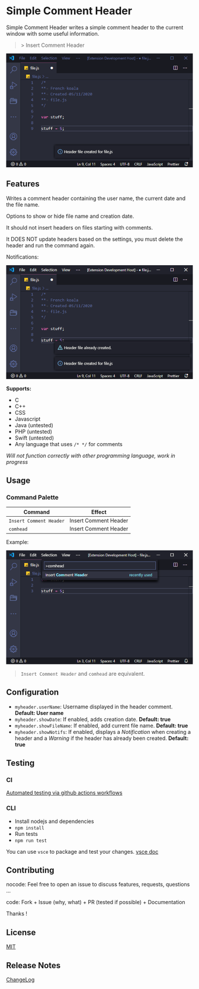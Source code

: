 # Simple Comment Header

Simple Comment Header writes a simple comment header to the current window with some useful information.

> \> Insert Comment Header

![Insert Comment Header](https://github.com/koalafr/simple-comment-header/raw/main/img/prev.png)

## Features

Writes a comment header containing the user name, the current date and the file name.

Options to show or hide file name and creation date.

It should not insert headers on files starting with comments.

It DOES NOT update headers based on the settings, you must delete the header and run the command again.

Notifications:

![Notifications](https://github.com/koalafr/simple-comment-header/raw/main/img/notifs.png)

**Supports:**

- C
- C++
- CSS
- Javascript
- Java (untested)
- PHP (untested)
- Swift (untested)
- Any language that uses `/* */` for comments

_Will not function correctly with other programming language, work in progress_

## Usage

### Command Palette

| Command                 | Effect                |
| ----------------------- | --------------------- |
| `Insert Comment Header` | Insert Comment Header |
| `comhead`               | Insert Comment Header |

Example:

![Commands](https://github.com/koalafr/simple-comment-header/raw/main/img/cmd.png)

> `Insert Comment Header` and `comhead` are equivalent.

## Configuration

- `myheader.userName`: Username displayed in the header comment. **Default: User name**
- `myheader.showDate`: If enabled, adds creation date. **Default: true**
- `myheader.showFileName`: If enabled, add current file name. **Default: true**
- `myheader.showNotifs`: If enabled, displays a _Notification_ when creating a header and a _Warning_ if the header has already been created. **Default: true**

## Testing

### CI

[Automated testing via github actions workflows](https://github.com/koalafr/simple-comment-header/actions/workflows/test.yml)

### CLI

- Install nodejs and dependencies
- `npm install`
- Run tests
- `npm run test`

You can use `vsce` to package and test your changes. [vsce doc](https://code.visualstudio.com/api/working-with-extensions/publishing-extension#packaging-extensions)

## Contributing

nocode: Feel free to open an issue to discuss features, requests, questions ...

code: Fork + Issue (why, what) + PR (tested if possible) + Documentation

Thanks !

## License

[MIT](LICENSE)

## Release Notes

[ChangeLog](CHANGELOG.md)
